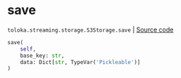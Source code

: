 # save
`toloka.streaming.storage.S3Storage.save` | [Source code](https://github.com/Toloka/toloka-kit/blob/v1.1.0.post1/src/streaming/storage.py#L214)

```python
save(
    self,
    base_key: str,
    data: Dict[str, TypeVar('Pickleable')]
)
```

